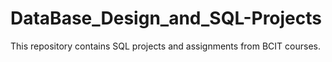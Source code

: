 # DataBase_Design_and_SQL-Projects

This repository contains SQL projects and assignments from BCIT courses.
